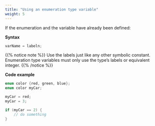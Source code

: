 ```yaml
---
title: "Using an enumeration type variable"
weight: 5
---
```


If the enumeration and the variable have already been defined:

**Syntax**

```c
varName = labeln;
```

{{% notice note %}}
Use the labels just like any other symbolic constant.  
Enumeration type variables must only use the type’s labels or equivalent integer.
{{% /notice %}}

**Code example**

```c
enum color {red, green, blue};
enum color myCar;

myCar = red;
myCar = 3;

if (myCar == 2) {
    // do something
}
```
